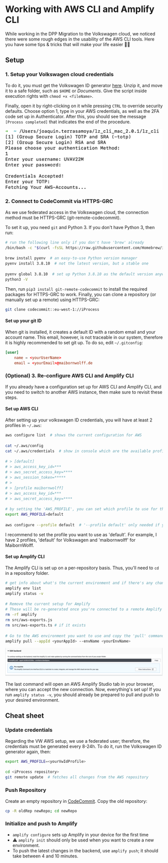 
# Working with AWS CLI and Amplify CLI

While working in the DPP Migration to the Volkswagen cloud, we noticed there were some rough edges in the usability of the AWS CLI tools. Here you have some tips & tricks that will make your life easier 💃🏼

## Setup

### 1. Setup your Volkswagen cloud credentials

To do it, you must get the Volkswagen ID generator <a href="https://mwea.sharepoint.com/:u:/s/Volkswagen-DigitaleWerksplattform/EeayM-M1Ln5LlVZjhhqw_bUBJQKo3uIenDTMDh2_je81tw?e=0SiRfK">here</a>.
Unzip it, and move it to a safe folder, such as `$HOME` or _Documents_. Give the script inside execution rights with `chmod +x <fileName>`.

Finally, open it by right-clicking on it while pressing `CTRL` to override security defaults. Choose option 1, type in your AWS credentials, as well as the 2FA code set up in Authenticator. After this, you should see the message `[Process completed]` that indicates the end of the procedure.

![ID generator](assets/vw-id-generator.png)

### 2. Connect to CodeCommit via HTTPS-GRC

As we use federated access in the Volkswagen cloud, the connection method must be HTTPS-GRC (git-remote-codecommit).

To set it up, you need `git` and Python 3. If you don't have Python 3, then run:

```sh
# run the following line only if you don't have 'brew' already
/bin/bash -c "$(curl -fsSL https://raw.githubusercontent.com/Homebrew/install/HEAD/install.sh)"

brew install pyenv  # an easy-to-use Python version manager
pyenv install 3.8.10  # not the latest version, but a stable one

pyenv global 3.8.10  # set up Python 3.8.10 as the default version anywhere in the system (for 'python3')
python3 -V
```

Then, run `pip3 install git-remote-codecommit` to install the required packages for HTTPS-GRC to work. Finally, you can clone a repository (or manually set up a remote) using HTTPS-GRC:

```sh
git clone codecommit::eu-west-1://iProcess
```

#### Set up your git ID

When git is installed, it creates a default ID with a random email and your account name. This email, however, is not traceable in our system, therefore it is highly recommended to set git up. To do so, edit `~/.gitconfig`:

```conf
[user]
    name = <yourUserName>
    email = <yourEmail>@maibornwolff.de
```

### (Optional) 3. Re-configure AWS CLI and Amplify CLI 

If you already have a configuration set up for AWS CLI and Amplify CLI, and you need to switch to another AWS instance, then make sure to revisit these steps.

#### Set up AWS CLI

After setting up your volkswagen ID credentials, you will have at least 2 profiles in `~/.aws`:

```sh
aws configure list  # shows the current configuration for AWS

cat ~/.aws/config
cat ~/.aws/credentials  # show in console which are the available profiles

# > [default]
# > aws_access_key_id=***
# > aws_secret_access_key=****
# > aws_session_token=*****
# >
# > [profile maibornwolff]
# > aws_access_key_id=***
# > aws_secret_access_key=****

# by setting the 'AWS_PROFILE', you can set which profile to use for the current bash session
export AWS_PROFILE=default

aws configure --profile default  # '--profile default' only needed if you didn't set 'AWS_PROFILE'
```

I recommend to set the profile you want to use as 'default'. For example, I have 2 profiles, 'default' for Volkswagen and 'maibornwolff' for MaibornWolff.

#### Set up Amplify CLI

The Amplify CLI is set up on a per-repository basis. Thus, you'll need to `cd` in a repository folder.

```sh
# get info about what's the current environment and if there's any changes
amplify env list
amplify status -v

# Remove the current setup for Amplify
# These will be re-generated once you're connected to a remote Amplify environment
rm -rf amplify
rm src/aws-exports.js
rm src/aws-exports.ts # if it exists

# Go to the AWS environment you want to use and copy the 'pull' command that it's displayed
amplify pull --appId <yourAppId> --envName <yourEnvName>
```

![Amplify UI](assets/amplify-pull-ui-setup.png)

The last command will open an AWS Amplify Studio tab in your browser, where you can accept the new connection. Now, everything's set up! If you run `amplify status -v`, you should already be prepared to pull and push to your desired environment.

## Cheat sheet

### Update credentials

Regarding the VW AWS setup, we use a federated user; therefore, the credentials must be generated every 8-24h. To do it, run the Volkswagen ID generator again, then:

```sh
export AWS_PROFILE=<yourVwIdProfile>

cd <iProcess repository>
git remote update  # fetches all changes from the AWS repository
```

### Push Repository

Create an empty repository in [CodeCommit][codecommit]. Copy the old repository:

```sh
cp -R oldRep newRepo; cd newRepo
```

### Initialize and push to Amplify

* `amplify configure` sets up Amplify in your device for the first time
* ⚠️ `amplify init` should only be used when you want to create a new environment.
* To push the latest changes in the backend, use `amplify push`; it should take between 4 and 10 minutes.

[codecommit]: https://eu-west-1.console.aws.amazon.com/codesuite/codecommit/start?region=eu-west-1